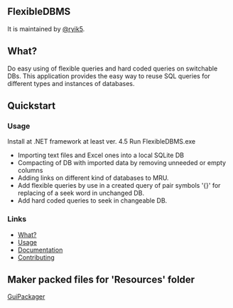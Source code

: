 ## FlexibleDBMS

It is maintained by [@ryik5](https://github.com/ryik5).


## What?

Do easy using of flexible queries and hard coded queries on switchable DBs.
This application provides the easy way to reuse SQL queries for different types and instances of  databases.

## Quickstart

### Usage

Install at .NET framework at least ver. 4.5
Run FlexibleDBMS.exe

- Importing text files and Excel ones into a local SQLite DB
- Compacting of DB with imported data by removing unneeded or empty columns
- Adding links on different kind of databases to MRU.
- Add flexible queries by use in a created query of pair symbols '{}' for replacing of a seek word in unchanged DB.
- Add hard coded queries to seek in changeable DB.

### Links
* [What?](https://github.com/ryik5/FlexibleDBMS/README.md)
* [Usage](https://github.com/ryik5/FlexibleDBMS/README.md)
* [Documentation](https://github.com/ryik5/FlexibleDBMS/README.md)
* [Contributing](https://github.com/ryik5/FlexibleDBMS/README.md)

## Maker packed files for 'Resources' folder
<a href='https://github.com/ryik5/GuiPackager'>GuiPackager</a>